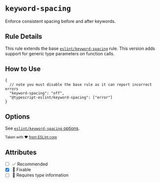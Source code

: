 # `keyword-spacing`

Enforce consistent spacing before and after keywords.

## Rule Details

This rule extends the base [`eslint/keyword-spacing`](https://eslint.org/docs/rules/keyword-spacing) rule.
This version adds support for generic type parameters on function calls.

## How to Use

```jsonc
{
  // note you must disable the base rule as it can report incorrect errors
  "keyword-spacing": "off",
  "@typescript-eslint/keyword-spacing": ["error"]
}
```

## Options

See [`eslint/keyword-spacing` options](https://eslint.org/docs/rules/keyword-spacing#options).

<sup>

Taken with ❤️ [from ESLint core](https://github.com/eslint/eslint/blob/main/docs/rules/keyword-spacing.md)

</sup>

## Attributes

- [ ] ✅ Recommended
- [x] 🔧 Fixable
- [ ] 💭 Requires type information
